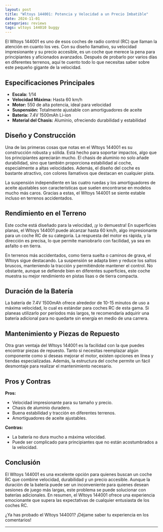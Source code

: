 ```yaml
---
layout: post
title: "Wltoys 144001: Potencia y Velocidad a un Precio Imbatible"
date: 2024-11-01
categories: reviews
tags: wltoys 144010 buggy
---
```


El Wltoys 144001 es uno de esos coches de radio control (RC) que llaman la atención en cuanto los ves. Con su diseño llamativo, su velocidad impresionante y su precio accesible, es un coche que merece la pena para principiantes y aficionados avanzados. Después de probarlo por varios días en diferentes terrenos, aquí te cuento todo lo que necesitas saber sobre este pequeño gigante de la velocidad.

## Especificaciones Principales

- **Escala:** 1/14
- **Velocidad Máxima:** Hasta 60 km/h
- **Motor:** 550 de alta potencia, ideal para velocidad
- **Suspensión:** Totalmente ajustable con amortiguadores de aceite
- **Batería:** 7.4V 1500mAh Li-ion
- **Material del Chasis:** Aluminio, ofreciendo durabilidad y estabilidad

## Diseño y Construcción

Una de las primeras cosas que notas en el Wltoys 144001 es su construcción robusta y sólida. Está hecho para soportar impactos, algo que los principiantes apreciarán mucho. El chasis de aluminio no solo añade durabilidad, sino que también proporciona estabilidad al coche, especialmente a altas velocidades. Además, el diseño del coche es bastante atractivo, con colores llamativos que destacan en cualquier pista.

La suspensión independiente en las cuatro ruedas y los amortiguadores de aceite ajustables son características que suelen encontrarse en modelos mucho más caros. Gracias a estas, el Wltoys 144001 se siente estable incluso en terrenos accidentados.

## Rendimiento en el Terreno

Este coche está diseñado para la velocidad, ¡y lo demuestra! En superficies planas, el Wltoys 144001 puede alcanzar hasta 60 km/h, algo impresionante para un coche RC de su categoría. La respuesta del motor es rápida, y la dirección es precisa, lo que permite maniobrarlo con facilidad, ya sea en asfalto o en tierra.

En terrenos más accidentados, como tierra suelta o caminos de grava, el Wltoys sigue destacando. La suspensión se adapta bien y reduce los saltos bruscos, manteniendo la tracción y permitiéndote mantener el control. No obstante, aunque se defiende bien en diferentes superficies, este coche muestra su mejor rendimiento en pistas lisas o de tierra compacta.

## Duración de la Batería

La batería de 7.4V 1500mAh ofrece alrededor de 10-15 minutos de uso a máxima velocidad, lo cual es estándar para coches RC de esta gama. Si planeas utilizarlo por períodos más largos, te recomendaría adquirir una batería adicional para no quedarte sin energía en medio de una carrera.

## Mantenimiento y Piezas de Repuesto

Otra gran ventaja del Wltoys 144001 es la facilidad con la que puedes encontrar piezas de repuesto. Tanto si necesitas reemplazar algún componente como si deseas mejorar el motor, existen opciones en línea y tiendas especializadas. Además, la estructura del coche permite un fácil desmontaje para realizar el mantenimiento necesario.

## Pros y Contras

**Pros:**

- Velocidad impresionante para su tamaño y precio.
- Chasis de aluminio duradero.
- Buena estabilidad y tracción en diferentes terrenos.
- Amortiguadores de aceite ajustables.

**Contras:**

- La batería no dura mucho a máxima velocidad.
- Puede ser complicado para principiantes que no están acostumbrados a la velocidad.

## Conclusión

El Wltoys 144001 es una excelente opción para quienes buscan un coche RC que combine velocidad, durabilidad y un precio accesible. Aunque la duración de la batería puede ser un inconveniente para quienes desean sesiones de juego más largas, este problema se puede solucionar con baterías adicionales. En resumen, el Wltoys 144001 ofrece una experiencia emocionante que supera las expectativas de cualquier entusiasta de los coches RC.

¿Ya has probado el Wltoys 144001? ¡Déjame saber tu experiencia en los comentarios!

---

